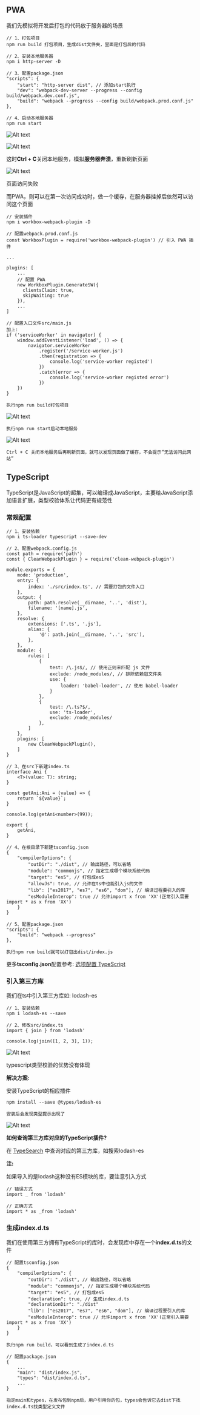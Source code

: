 ## PWA

我们先模拟将开发后打包的代码放于服务器的场景

    // 1、打包项目
    npm run build 打包项目，生成dist文件夹，里面是打包后的代码
    
    // 2、安装本地服务器
    npm i http-server -D
    
    // 3、配置package.json
    "scripts": {
        "start": "http-server dist", // 添加start执行
        "dev": "webpack-dev-server --progress --config build/webpack.dev.conf.js",
        "build": "webpack --progress --config build/webpack.prod.conf.js"
    },
    
    // 4、启动本地服务器
    npm run start
    
![Alt text](./imgs/11-01.png)

![Alt text](./imgs/11-02.png)

这时**Ctrl + C**关闭本地服务，模拟**服务器奔溃**，重新刷新页面

![Alt text](./imgs/11-03.png)

页面访问失败

而PWA，则可以在第一次访问成功时，做一个缓存，在服务器挂掉后依然可以访问这个页面

    // 安装插件
    npm i workbox-webpack-plugin -D
    
    // 配置webpack.prod.conf.js
    const WorkboxPlugin = require('workbox-webpack-plugin') // 引入 PWA 插件
    
    ...
    
    plugins: [
        ...
        // 配置 PWA
        new WorkboxPlugin.GenerateSW({
          clientsClaim: true,
          skipWaiting: true
        }),
        ...
    ]
    
    // 配置入口文件src/main.js
    加上:
    if ('serviceWorker' in navigator) {
        window.addEventListener('load', () => {
            navigator.serviceWorker
                .register('/service-worker.js')
                .then(registration => {
                    console.log('service-worker registed')
                })
                .catch(error => {
                    console.log('service-worker registed error')
                })
        })
    }
    
    执行npm run build打包项目

![Alt text](./imgs/11-04.png)

    执行npm run start启动本地服务

![Alt text](./imgs/11-05.png)

    Ctrl + C 关闭本地服务后再刷新页面，就可以发现页面做了缓存，不会提示“无法访问此网站”
    
## TypeScript

TypeScript是JavaScript的超集，可以编译成JavaScript，主要给JavaScript添加语言扩展，类型校验体系让代码更有规范性

### 常规配置

    // 1、安装依赖
    npm i ts-loader typescript --save-dev
    
    // 2、配置webpack.config.js
    const path = require('path')
    const { CleanWebpackPlugin } = require('clean-webpack-plugin')
    
    module.exports = {
        mode: 'production',
        entry: {
            index: './src/index.ts', // 需要打包的文件入口
        },
        output: {
            path: path.resolve(__dirname, '..', 'dist'),
            filename: '[name].js',
        },
        resolve: {
            extensions: ['.ts', '.js'],
            alias: {
                '@': path.join(__dirname, '..', 'src'),
            },
        },
        module: {
            rules: [
                {
                    test: /\.js$/, // 使用正则来匹配 js 文件
                    exclude: /node_modules/, // 排除依赖包文件夹
                    use: {
                        loader: 'babel-loader', // 使用 babel-loader
                    }
                },
                {
                    test: /\.ts?$/,
                    use: 'ts-loader',
                    exclude: /node_modules/
                },
            ]
        },
        plugins: [
            new CleanWebpackPlugin(),
        ]
    }
    
    // 3、在src下新建index.ts
    interface Ani {
        <T>(value: T): string;
    }
    
    const getAni:Ani = (value) => {
        return `${value}`;
    }
    
    console.log(getAni<number>(99));
    
    export {
        getAni,
    }
    
    // 4、在根目录下新建tsconfig.json
    {
        "compilerOptions": {
            "outDir": "./dist", // 输出路径，可以省略
            "module": "commonjs", // 指定生成哪个模块系统代码
            "target": "es5", // 打包成es5
            "allowJs": true, // 允许在ts中也能引入js的文件
            "lib": ["es2017", "es7", "es6", "dom"], // 编译过程要引入的库
            "esModuleInterop": true // 允许import x from 'XX'(正常引入需要import * as x from 'XX')
        }
    }
    
    // 5、配置package.json
    "scripts": {
        "build": "webpack --progress"
    },
    
    执行npm run build就可以打包出dist/index.js
    
更多**tsconfig.json**配置参考: [选项配置 TypeScript](https://www.tslang.cn/docs/handbook/compiler-options.html)

### 引入第三方库

我们在ts中引入第三方库如: lodash-es

    // 1、安装依赖
    npm i lodash-es --save
    
    // 2、修改src/index.ts
    import { join } from 'lodash'
    
    console.log(join([1, 2, 3], 1));
    
![Alt text](./imgs/11-06.png)

typescript类型校验的优势没有体现

**解决方案:**

安装TypeScript的相应插件

    npm install --save @types/lodash-es
    
    安装后会发现类型提示出现了
    
![Alt text](./imgs/11-07.png)

**如何查询第三方库对应的TypeScript插件?**

在 [TypeSearch](https://microsoft.github.io/TypeSearch/) 中查询对应的第三方库，如搜索lodash-es

**注:**

如果导入的是lodash这种没有ES模块的库，要注意引入方式

    // 错误方式
    import _ from 'lodash'
    
    // 正确方式
    import * as _from 'lodash'

### 生成index.d.ts
    
我们在使用第三方拥有TypeScript的库时，会发现库中存在一个**index.d.ts**的文件

    // 配置tsconfig.json
    {
        "compilerOptions": {
            "outDir": "./dist", // 输出路径，可以省略
            "module": "commonjs", // 指定生成哪个模块系统代码
            "target": "es5", // 打包成es5
            "declaration": true, // 生成index.d.ts
            "declarationDir": "./dist"
            "lib": ["es2017", "es7", "es6", "dom"], // 编译过程要引入的库
            "esModuleInterop": true // 允许import x from 'XX'(正常引入需要import * as x from 'XX')
        }
    }
    
    执行npm run build，可以看到生成了index.d.ts
    
    // 配置package.json
    {
        ...
        "main": "dist/index.js",
        "types": "dist/index.d.ts",
        ...
    }
    
    指定main和types，在发布包到npm后，用户引用你的包，types会告诉它去dist下找index.d.ts找类型定义文件
    

    